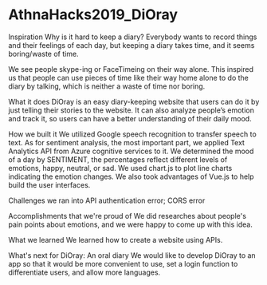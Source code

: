 # AthnaHacks2019_DiOray
Inspiration
Why is it hard to keep a diary? Everybody wants to record things and their feelings of each day, but keeping a diary takes time, and it seems boring/waste of time.

We see people skype-ing or FaceTimeing on their way alone. This inspired us that people can use pieces of time like their way home alone to do the diary by talking, which is neither a waste of time nor boring.

What it does
DiOray is an easy diary-keeping website that users can do it by just telling their stories to the website. It can also analyze people’s emotion and track it, so users can have a better understanding of their daily mood.

How we built it
We utilized Google speech recognition to transfer speech to text. As for sentiment analysis, the most important part, we applied Text Analytics API from Azure cognitive services to it. We determined the mood of a day by SENTIMENT, the percentages reflect different levels of emotions, happy, neutral, or sad. We used chart.js to plot line charts indicating the emotion changes. We also took advantages of Vue.js to help build the user interfaces.

Challenges we ran into
API authentication error; CORS error

Accomplishments that we're proud of
We did researches about people's pain points about emotions, and we were happy to come up with this idea.

What we learned
We learned how to create a website using APIs.

What's next for DiOray: An oral diary
We would like to develop DiOray to an app so that it would be more convenient to use, set a login function to differentiate users, and allow more languages.

